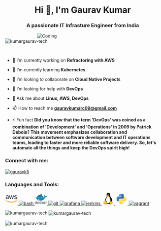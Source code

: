 <h1 align="center">Hi 👋, I'm Gaurav Kumar</h1>
<h3 align="center">A passionate IT Infrasture Engineer from India</h3>
<img align="right" alt="Coding" width="400" src="https://cdn.dribbble.com/users/1162077/screenshots/3848914/programmer.gif">

<p align="left"> <img src="https://komarev.com/ghpvc/?username=kumargaurav-tech&label=Profile%20views&color=0e75b6&style=flat" alt="kumargaurav-tech" /> </p>

<p align="left"> <a href="https://twitter.com/" target="blank"><img src="https://img.shields.io/twitter/follow/?logo=twitter&style=for-the-badge" alt="" /></a> </p>

- 🔭 I’m currently working on **Refractoring with AWS**

- 🌱 I’m currently learning **Kubernetes**

- 👯 I’m looking to collaborate on **Cloud Native Projects**

- 🤝 I’m looking for help with **DevOps**

- 💬 Ask me about **Linux, AWS, DevOps**

- 📫 How to reach me **gauravkumarc09@gmail.com**

- ⚡ Fun fact **Did you know that the term 'DevOps' was coined as a combination of 'Development' and 'Operations' in 2009 by Patrick Debois? This movement emphasizes collaboration and communication between software development and IT operations teams, leading to faster and more reliable software delivery. So, let's automate all the things and keep the DevOps spirit high!**

<h3 align="left">Connect with me:</h3>
<p align="left">
<a href="https://linkedin.com/in/gauravk5" target="blank"><img align="center" src="https://raw.githubusercontent.com/rahuldkjain/github-profile-readme-generator/master/src/images/icons/Social/linked-in-alt.svg" alt="gauravk5" height="30" width="40" /></a>
</p>

<h3 align="left">Languages and Tools:</h3>
<p align="left"> <a href="https://aws.amazon.com" target="_blank" rel="noreferrer"> <img src="https://raw.githubusercontent.com/devicons/devicon/master/icons/amazonwebservices/amazonwebservices-original-wordmark.svg" alt="aws" width="40" height="40"/> </a> <a href="https://www.gnu.org/software/bash/" target="_blank" rel="noreferrer"> <img src="https://www.vectorlogo.zone/logos/gnu_bash/gnu_bash-icon.svg" alt="bash" width="40" height="40"/> </a> <a href="https://www.docker.com/" target="_blank" rel="noreferrer"> <img src="https://raw.githubusercontent.com/devicons/devicon/master/icons/docker/docker-original-wordmark.svg" alt="docker" width="40" height="40"/> </a> <a href="https://git-scm.com/" target="_blank" rel="noreferrer"> <img src="https://www.vectorlogo.zone/logos/git-scm/git-scm-icon.svg" alt="git" width="40" height="40"/> </a> <a href="https://grafana.com" target="_blank" rel="noreferrer"> <img src="https://www.vectorlogo.zone/logos/grafana/grafana-icon.svg" alt="grafana" width="40" height="40"/> </a> <a href="https://www.jenkins.io" target="_blank" rel="noreferrer"> <img src="https://www.vectorlogo.zone/logos/jenkins/jenkins-icon.svg" alt="jenkins" width="40" height="40"/> </a> <a href="https://www.linux.org/" target="_blank" rel="noreferrer"> <img src="https://raw.githubusercontent.com/devicons/devicon/master/icons/linux/linux-original.svg" alt="linux" width="40" height="40"/> </a> <a href="https://www.python.org" target="_blank" rel="noreferrer"> <img src="https://raw.githubusercontent.com/devicons/devicon/master/icons/python/python-original.svg" alt="python" width="40" height="40"/> </a> <a href="https://www.vagrantup.com/" target="_blank" rel="noreferrer"> <img src="https://www.vectorlogo.zone/logos/vagrantup/vagrantup-icon.svg" alt="vagrant" width="40" height="40"/> </a> </p>

<p><img align="left" src="https://github-readme-stats.vercel.app/api/top-langs?username=kumargaurav-tech&show_icons=true&locale=en&layout=compact" alt="kumargaurav-tech" /></p>

<p>&nbsp;<img align="center" src="https://github-readme-stats.vercel.app/api?username=kumargaurav-tech&show_icons=true&locale=en" alt="kumargaurav-tech" /></p>

<p><img align="center" src="https://github-readme-streak-stats.herokuapp.com/?user=kumargaurav-tech&" alt="kumargaurav-tech" /></p>

